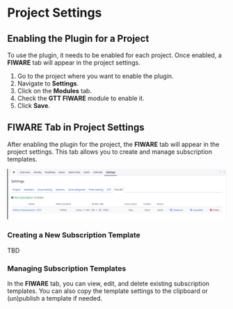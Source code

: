 # Project Settings

## Enabling the Plugin for a Project

To use the plugin, it needs to be enabled for each project. Once enabled,
a **FIWARE** tab will appear in the project settings.

1. Go to the project where you want to enable the plugin.
2. Navigate to **Settings**.
3. Click on the **Modules** tab.
4. Check the **GTT FIWARE** module to enable it.
5. Click **Save**.

## FIWARE Tab in Project Settings

After enabling the plugin for the project, the **FIWARE** tab will appear in the
project settings. This tab allows you to create and manage subscription templates.

![Project Settings - FIWARE Tab](project_settings.png)

### Creating a New Subscription Template

TBD

### Managing Subscription Templates

In the **FIWARE** tab, you can view, edit, and delete existing subscription
templates. You can also copy the template settings to the clipboard or (un)publish
a template if needed.

